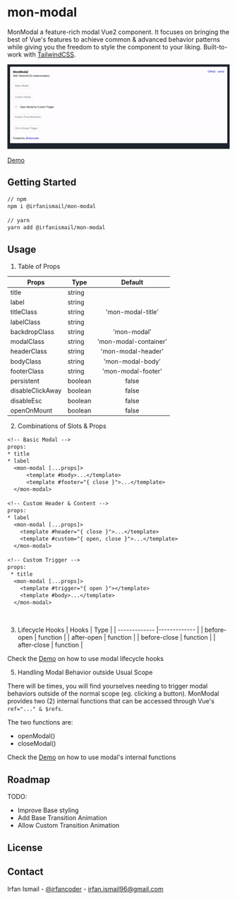 # mon-modal

MonModal a feature-rich modal Vue2 component. It focuses on bringing the best of Vue's features to achieve common &amp; advanced behavior patterns while giving you the freedom to style the component to your liking. Built-to-work with <a href="https://tailwindcss.com/">TailwindCSS</a>.

![mon-modal-gif](https://github.com/irfancoder/mon-modal/blob/master/asset/mon-modal.gif)

[Demo](https://jsfiddle.net/irfancoder/6rcuwbq0/289/)
<!-- GETTING STARTED -->
## Getting Started 

```
// npm
npm i @irfanismail/mon-modal

// yarn
yarn add @irfanismail/mon-modal
```


<!-- USAGE EXAMPLES -->
## Usage 

1. Table of Props

| Props                 | Type          | Default               |
| -------------         |-------------  | :-----------------:   |
| title                 | string        |                       |
| label                 | string        |                       |
| titleClass            | string        | 'mon-modal-title'     |
| labelClass            | string        |                       |
| backdropClass         | string        | 'mon-modal'           |
| modalClass            | string        | 'mon-modal-container' |
| headerClass           | string        | 'mon-modal-header'    |
| bodyClass             | string        | 'mon-modal-body'      |
| footerClass           | string        | 'mon-modal-footer'    |
| persistent            | boolean       | false                 |
| disableClickAway      | boolean       | false                 |
| disableEsc            | boolean       | false                 |
| openOnMount           | boolean       | false                 |

2. Combinations of Slots & Props
```
<!-- Basic Modal -->
props: 
* title
* label 
  <mon-modal [...props]>
      <template #body>...</template>
      <template #footer="{ close }">...</template>
  </mon-modal>
  
<!-- Custom Header & Content -->
props: 
* label 
  <mon-modal [...props]>
    <template #header="{ close }">...</template>
    <template #custom="{ open, close }">...</template>
  </mon-modal>

<!-- Custom Trigger -->
props: 
 * title
  <mon-modal [...props]>
    <template #trigger="{ open }"></template>
    <template #body>...</template>
  </mon-modal>

  
```
3. Lifecycle Hooks
| Hooks                 | Type          |
| -------------         |-------------  |
| before-open           | function      |
| after-open            | function      |
| before-close          | function      |
| after-close           | function      |

Check the [Demo](https://jsfiddle.net/irfancoder/6rcuwbq0/289/) on how to use modal lifecycle hooks

5. Handling Modal Behavior outside Usual Scope

There will be times, you will find yourselves needing to trigger modal behaviors outside of the normal scope (eg. clicking a button). MonModal provides two (2) internal functions that can be accessed through Vue's `ref="..." & $refs`.

The two functions are:

- openModal()
- closeModal()

Check the [Demo](https://jsfiddle.net/irfancoder/6rcuwbq0/289/) on how to use modal's internal functions


<!-- ROADMAP -->
## Roadmap 

TODO: 
- Improve Base styling
- Add Base Transition Animation
- Allow Custom Transition Animation

<!-- LICENSE -->
## License


<!-- CONTACT -->
## Contact

Irfan Ismail - [@irfancoder](https://twitter.com/irfancoder) - irfan.ismail96@gmail.com
